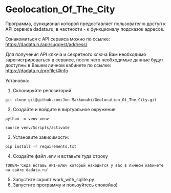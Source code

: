 # Geolocation_Of_The_City

Программа, функционал которой предоставляет 
пользователю доступ к API сервиса dadata.ru, 
в частности - к функционалу подсказок адресов.

Ознакомиться с API сервиса можно по ссылке: https://dadata.ru/api/suggest/address/

Для получения API ключа и секретного ключа Вам необходимо 
зарегистрироваться в сервисе, после чего необходимые данные будут 
доступны в Вашем личном кабинете по ссылке: https://dadata.ru/profile/#info

Установка:
1. Склонируйте репозиторий
```
git clone git@github.com:Jon-Makkonahi/Geolocation_Of_The_City.git
```
2. Создайте и войдите в виртуальное окружение
```
python -m venv venv
```
```
source venv/Scripts/activate
```
3. Установите зависимости:
```
pip install -r requirements.txt
```
4. Создайте файл .env и вставьте туда строку
```
TOKEN='Cюда вставь API-ключ который находится у вас в личном кабинете на сайте dadata.ru'
```
5. Запустите скрипт work_with_sqlite.py
6. Запустите программу и пользуйтесь спокойно)
